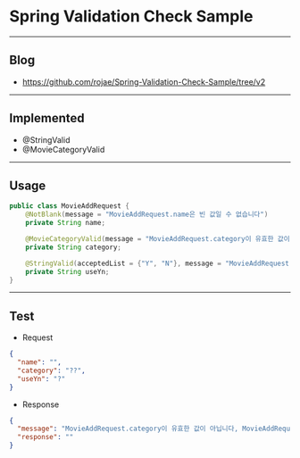 
# Spring Validation Check Sample
---
## Blog
- https://github.com/rojae/Spring-Validation-Check-Sample/tree/v2

---
## Implemented
- @StringValid
- @MovieCategoryValid
---

## Usage
```java
public class MovieAddRequest {
    @NotBlank(message = "MovieAddRequest.name은 빈 값일 수 없습니다")
    private String name;

    @MovieCategoryValid(message = "MovieAddRequest.category이 유효한 값이 아닙니다")
    private String category;

    @StringValid(acceptedList = {"Y", "N"}, message = "MovieAddRequest.useYn이 유효한 값이 아닙니다")
    private String useYn;
}
```
---

## Test
- Request
```json
{
  "name": "",
  "category": "??",
  "useYn": "?"
}
```

- Response
```json
{
  "message": "MovieAddRequest.category이 유효한 값이 아닙니다, MovieAddRequest.name은 빈 값일 수 없습니다, MovieAddRequest.useYn이 유효한 값이 아닙니다",
  "response": ""
}
```
